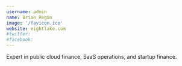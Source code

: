 ```yaml
---
username: admin
name: Brian Regan
image: '/favicon.ico'
website: eightlake.com
#twitter: 
#facebook: 
---
```

Expert in public cloud finance, SaaS operations, and startup finance.